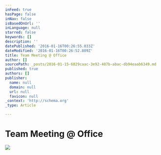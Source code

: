 ```yaml
---
inFeed: true
hasPage: false
inNav: false
isBasedOnUrl: ''
inLanguage: null
starred: false
keywords: []
description: ''
datePublished: '2016-01-16T00:26:55.033Z'
dateModified: '2016-01-16T00:26:52.809Z'
title: Team Meeting @ Office
author: []
sourcePath: _posts/2016-01-15-6829caac-3e92-487b-abac-db94eaab6349.md
published: true
authors: []
publisher:
  name: null
  domain: null
  url: null
  favicon: null
_context: 'http://schema.org'
_type: Article

---
```

# Team Meeting @ Office
![](https://s3-us-west-2.amazonaws.com/the-grid-img/p/921fe79d0cf3f274cca81d1505bcae5287bd3377.png)